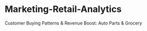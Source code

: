 # Marketing-Retail-Analytics
Customer Buying Patterns &amp; Revenue Boost: Auto Parts &amp; Grocery
